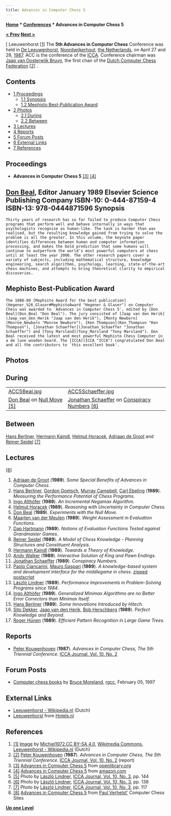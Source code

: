 ```yaml
---
title: Advances in Computer Chess 5
---
```

**[Home](Home "Home") * [Conferences](Conferences "Conferences") * Advances in Computer Chess 5**

**[\< Prev](Advances_in_Computer_Chess_4 "Advances in Computer Chess 4") [Next >](Advances_in_Computer_Chess_6 "Advances in Computer Chess 6")**

\[ Leeuwenhorst <a id="cite-note-1" href="#cite-ref-1">[1]</a>
The **5th Advances in Computer Chess** Conference was held in [De Leeuwenhorst](https://nl.wikipedia.org/wiki/Leeuwenhorst), [Noordwijkerhout](https://en.wikipedia.org/wiki/Noordwijkerhout), [the Netherlands](https://en.wikipedia.org/wiki/Netherlands), on April 27 and 28, [1987](Timeline#1987 "Timeline"). ACC is the conference of the [ICCA](ICCA "ICCA"). Conference chairman was [Jaap van Oosterwijk Bruyn](Jaap_van_Oosterwijk_Bruyn "Jaap van Oosterwijk Bruyn"), the first chair of the [Dutch Computer Chess Federation](CSVN "CSVN") <a id="cite-note-2" href="#cite-ref-2">[2]</a> .

## Contents

- [1 Proceedings](#proceedings)
  - [1.1 Synopsis](#synopsis)
  - [1.2 Mephisto Best-Publication Award](#mephisto-best-publication-award)
- [2 Photos](#photos)
  - [2.1 During](#during)
  - [2.2 Between](#between)
- [3 Lectures](#lectures)
- [4 Reports](#reports)
- [5 Forum Posts](#forum-posts)
- [6 External Links](#external-links)
- [7 References](#references)

## Proceedings

- **Advances in Computer Chess 5** <a id="cite-note-3" href="#cite-ref-3">[3]</a> <a id="cite-note-4" href="#cite-ref-4">[4]</a>

## [Don Beal](Don_Beal "Don Beal"), Editor January 1989 Elsevier Science Publishing Company ISBN-10: 0-444-87159-4 ISBN-13: 978-0444871596 Synopsis

```
Thirty years of research has so far failed to produce Computer Chess programs that perform well and behave internally in ways that psychologists recognise as human-like. The task is harder than was realised, but the resulting knowledge gained from trying to solve the problem is all the greater. In this volume, the keynote paper identifies differences between human and computer information processing, and makes the bold prediction that some humans will continue to outperform the world's most powerful computers at chess until at least the year 2000. The other research papers cover a variety of subjects, including mathematical structure, knowledge engineering, search algorithms, psychology, learning, state-of-the-art chess machines, and attempts to bring theoretical clarity to empirical discoveries.  

```

## Mephisto Best-Publication Award

```
The 1988-89 [Mephisto Award for the best publication](Hegener_%26_Glaser#MephistoAward "Hegener & Glaser") on Computer Chess was awarded to `Advances in Computer Chess 5', edited by [Don Beal](Don_Beal "Don Beal"). The jury consisted of [Jaap van den Herik](Jaap_van_den_Herik "Jaap van den Herik"), [Monty Newborn](Monroe_Newborn "Monroe Newborn"), [Ken Thompson](Ken_Thompson "Ken Thompson"), [Jonathan Schaeffer](Jonathan_Schaeffer "Jonathan Schaeffer") and [Tony Marsland](Tony_Marsland "Tony Marsland"). Don Beal received the latest and most powerful Mephisto Chess Computer in a de luxe wooden board. The [ICCA](ICCA "ICCA") congratulated Don Beal and all the contributors to `this excellent book'. 

```

## Photos

## During

|  |  |
| --- | --- |
| [ACC5Beal.jpg](File:ACC5Beal.jpg) | [ACC5Schaeffer.jpg](File:ACC5Schaeffer.jpg) |
| [Don Beal](Don_Beal "Don Beal") on [Null Move](Null_Move_Pruning#NMQS "Null Move Pruning") <a id="cite-note-5" href="#cite-ref-5">[5]</a> | [Jonathan Schaeffer](Jonathan_Schaeffer "Jonathan Schaeffer") on [Conspiracy Numbers](Conspiracy_Numbers "Conspiracy Numbers") <a id="cite-note-6" href="#cite-ref-6">[6]</a> |

## Between

[](File:ACC5.jpg)
[Hans Berliner](Hans_Berliner "Hans Berliner"), [Hermann Kaindl](Hermann_Kaindl "Hermann Kaindl"), [Helmut Horacek](Helmut_Horacek "Helmut Horacek"), [Adriaan de Groot](Adriaan_de_Groot "Adriaan de Groot") and [Reiner Seidel](Reiner_Seidel "Reiner Seidel") <a id="cite-note-7" href="#cite-ref-7">[7]</a>

## Lectures

<a id="cite-note-8" href="#cite-ref-8">[8]</a>

1. [Adriaan de Groot](Adriaan_de_Groot "Adriaan de Groot") (**1989**). *Some Special Benefits of Advances in Computer Chess*.
1. [Hans Berliner](Hans_Berliner "Hans Berliner"), [Gordon Goetsch](Gordon_Goetsch "Gordon Goetsch"), [Murray Campbell](Murray_Campbell "Murray Campbell"), [Carl Ebeling](Carl_Ebeling "Carl Ebeling") (**1989**). *Measuring the Performance Potential of Chess Programs*.
1. [Ingo Althöfer](Ingo_Alth%C3%B6fer "Ingo Althöfer") (**1989**). *An Incremental Negamax Algorithm.*
1. [Helmut Horacek](Helmut_Horacek "Helmut Horacek") (**1989**). *Reasoning with Uncertainty in Computer Chess.*
1. [Don Beal](Don_Beal "Don Beal") (**1989**). *Experiments with the Null Move.*
1. [Maarten van der Meulen](Maarten_van_der_Meulen "Maarten van der Meulen") (**1989**). *Weight Assessment in Evaluation Functions*.
1. [Dap Hartmann](Dap_Hartmann "Dap Hartmann") (**1989**). *Notions of Evaluation Functions Tested against Grandmaster Games*.
1. [Reiner Seidel](Reiner_Seidel "Reiner Seidel") (**1989**). *A Model of Chess Knowledge - Planning Structures and Constituent Analysis*.
1. [Hermann Kaindl](Hermann_Kaindl "Hermann Kaindl") (**1989**). *Towards a Theory of Knowledge*.
1. [Andy Walker](Andy_Walker "Andy Walker") (**1989**). *Interactive Solution of King and Pawn Endings*.
1. [Jonathan Schaeffer](Jonathan_Schaeffer "Jonathan Schaeffer") (**1989**). *Conspiracy Numbers.*
1. [Paolo Ciancarini](Paolo_Ciancarini "Paolo Ciancarini"), [Mauro Gaspari](index.php?title=Mauro_Gaspari&action=edit&redlink=1 "Mauro Gaspari (page does not exist)") (**1989**). *A knowledge-based system and development interface for the middlegame in chess*. [zipped postscript](ftp://ftp.cs.unibo.it/pub/cianca/89acchess.ps.gz)
1. [László Lindner](L%C3%A1szl%C3%B3_Lindner "László Lindner") (**1989**). *Performance Improvements in Problem-Solving Programs since 1984*.
1. [Ingo Althöfer](Ingo_Alth%C3%B6fer "Ingo Althöfer") (**1989**). *Generalized Minimax Algorithms are no Better Error Correctors than Minimax Itself.*
1. [Hans Berliner](Hans_Berliner "Hans Berliner") (**1989**). *Some Innovations Introduced by Hitech*.
1. [Sito Dekker](Sito_Dekker "Sito Dekker"), [Jaap van den Herik](Jaap_van_den_Herik "Jaap van den Herik"), [Bob Herschberg](Bob_Herschberg "Bob Herschberg") (**1989**). *Perfect Knowledge and Beyond*.
1. [Roger Hünen](Roger_H%C3%BCnen "Roger Hünen") (**1989**). *Efficient Pattern Recognition in Large Game Trees*.

## Reports

- [Peter Kouwenhoven](Peter_Kouwenhoven "Peter Kouwenhoven") (**1987**). *Advances in Computer Chess, The 5th Triennial Conference*. [ICCA Journal, Vol. 10, No. 2](ICGA_Journal#10_2 "ICGA Journal")

## Forum Posts

- [Computer chess books](https://groups.google.com/g/rec.games.chess.computer/c/kecoM_YlyAM/m/NiCnP8wRgnQJ) by [Bruce Moreland](Bruce_Moreland "Bruce Moreland"), [rgcc](Computer_Chess_Forums "Computer Chess Forums"), February 05, 1997

## External Links

- [Leeuwenhorst - Wikipedia.nl](https://nl.wikipedia.org/wiki/Leeuwenhorst) (Dutch)
- [Leeuwenhorst](https://www.hotels.nl/noordwijkerhout/leeuwenhorst/) from [Hotels.nl](https://www.hotels.nl/indexen.html)

## References

1. <a id="cite-ref-1" href="#cite-note-1">[1]</a> [Image](https://commons.wikimedia.org/wiki/File:Noordwijkerhout_Leeuwenhorst.jpg) by [Michiel1972](https://commons.wikimedia.org/wiki/User:Michiel1972),[CC BY-SA 4.0](https://creativecommons.org/licenses/by-sa/4.0/), [Wikimedia Commons](https://en.wikipedia.org/wiki/Wikimedia_Commons), [Leeuwenhorst - Wikipedia.nl](https://nl.wikipedia.org/wiki/Leeuwenhorst) (Dutch)
1. <a id="cite-ref-2" href="#cite-note-2">[2]</a> [Peter Kouwenhoven](Peter_Kouwenhoven "Peter Kouwenhoven") (**1987**). *Advances in Computer Chess, The 5th Triennial Conference*. [ICCA Journal, Vol. 10, No. 2](ICGA_Journal#10_2 "ICGA Journal") (report)
1. <a id="cite-ref-3" href="#cite-note-3">[3]</a> [Advances in Computer Chess 5](http://openlibrary.org/b/OL21437349M/Advances-in-computer-chess-5) from [openlibrary.org](http://openlibrary.org/)
1. <a id="cite-ref-4" href="#cite-note-4">[4]</a> [Advances in Computer Chess 5](http://www.amazon.com/Advances-Computer-Chess-v-Beal/dp/0444871594) from [amazon.com](http://www.amazon.com/)
1. <a id="cite-ref-5" href="#cite-note-5">[5]</a> Photo by [László Lindner](L%C3%A1szl%C3%B3_Lindner "László Lindner"), [ICCA Journal, Vol. 10, No. 3](ICGA_Journal#10_3 "ICGA Journal"), pp. 144
1. <a id="cite-ref-6" href="#cite-note-6">[6]</a> Photo by [László Lindner](L%C3%A1szl%C3%B3_Lindner "László Lindner"), [ICCA Journal, Vol. 10, No. 3](ICGA_Journal#10_3 "ICGA Journal"), pp. 138
1. <a id="cite-ref-7" href="#cite-note-7">[7]</a> Photo by [László Lindner](L%C3%A1szl%C3%B3_Lindner "László Lindner"), [ICCA Journal, Vol. 10, No. 3](ICGA_Journal#10_3 "ICGA Journal"), pp. 117
1. <a id="cite-ref-8" href="#cite-note-8">[8]</a> [Advances in Computer Chess 5](https://web.archive.org/web/20010407201611/http://www.cs.rulimburg.nl/~uiterwyk/ACC8.htm) from [Paul Verhelst'](Paul_Verhelst "Paul Verhelst") Computer Chess Sites

**[Up one Level](Conferences "Conferences")**

